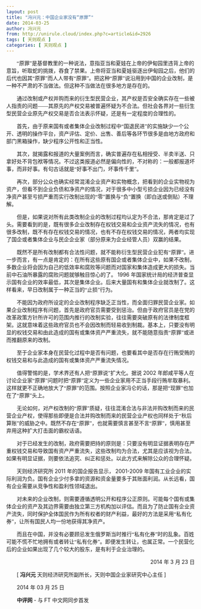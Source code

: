 ```yaml
---
layout: post
title: "冯兴元：中国企业家没有“原罪”"
date: 2014-03-25
author: 冯兴元
from: http://unirule.cloud/index.php?c=article&id=2926
tags: [ 天则观点 ]
categories: [ 天则观点 ]
---
```


<div class="article">
 <div class="body-text">
  <p class="MsoNormal" style="text-indent:21pt;">
   <span style="font-size:10.5pt;">
    <span>
    </span>
   </span>
   <span style="font-family:宋体;font-size:10.5pt;">
    “原罪”是基督教里的一种说法，意指亚当和夏娃在上帝的伊甸园里违背上帝的意旨，听取蛇的挑拨，吞食了禁果。上帝将亚当和夏娃驱逐出伊甸园之后，他们的后代也因其“原罪”而人人带有“原罪”。把这种“原罪”说沿用到中国的企业改制，是一种不严肃的不当做法。但这种不当做法在很多地方是存在的。
   </span>
   <span style="font-size:10.5pt;">
   </span>
  </p>
  <p class="MsoNormal" style="text-indent:21pt;">
   <span style="font-size:10.5pt;">
   </span>
  </p>
  <p class="MsoNormal" style="text-indent:21pt;">
   <span style="font-family:宋体;font-size:10.5pt;">
    通过改制或产权并购而来的衍生型民营企业，其产权是否安全确实存在一些被人指责的问题——其原先的产权交易被普遍怀疑为不合法。但社会各界对一些衍生型民营企业原先产权交易是否合法表示怀疑，还是有一定程度的合理性的。
   </span>
   <span style="font-size:10.5pt;">
   </span>
  </p>
  <p class="MsoNormal" style="text-indent:21pt;">
   <span style="font-size:10.5pt;">
   </span>
  </p>
  <p class="MsoNormal" style="text-indent:21pt;">
   <span style="font-family:宋体;font-size:10.5pt;">
    首先，由于原来国有或者集体企业改制过程中“国退民进”的实施缺少一个公开、透明的操作平台，资产评估、定价、出售、善后等各环节很多是由地方政府和部门黑箱操作，缺少程序公开性和正当性。
   </span>
   <span style="font-size:10.5pt;">
   </span>
  </p>
  <p class="MsoNormal" style="text-indent:21pt;">
   <span style="font-size:10.5pt;">
   </span>
  </p>
  <p class="MsoNormal" style="text-indent:21pt;">
   <span style="font-family:宋体;font-size:10.5pt;">
    其次，就揭露和报道的大量案例而言，确实普遍存在私相授受、半卖半送、只拿好处不背包袱等情况。不过这类报道必然是偏向性的，不对称的：一般都报道坏事，而非好事。有句古话就是“好事不出门，坏事传千里”。
   </span>
   <span style="font-size:10.5pt;">
   </span>
  </p>
  <p class="MsoNormal" style="text-indent:21pt;">
   <span style="font-size:10.5pt;">
   </span>
  </p>
  <p class="MsoNormal" style="text-indent:21pt;">
   <span style="font-family:宋体;font-size:10.5pt;">
    再次，部分公众也确实经常混淆企业资产和实物概念，把看到的企业实物视为资产，但看不到企业负债和净资产的情况，对于很多中小型亏损企业因为已经没有净资产甚至亏损严重而实行改制出现的“零”置换与“负”置换（即白送或倒贴）不理解。
   </span>
   <span style="font-size:10.5pt;">
   </span>
  </p>
  <p class="MsoNormal" style="text-indent:21pt;">
   <span style="font-size:10.5pt;">
   </span>
  </p>
  <p class="MsoNormal" style="text-indent:21pt;">
   <span style="font-family:宋体;font-size:10.5pt;">
    但是，如果说对所有此类改制企业的改制过程均认定为不合法，那肯定是过了头。需要看到的是，既有很多企业改制存在权钱交易和企业资产流失的情况，也有很多改制，既不有存在权钱交易的情况，也有不存在权钱交易的情况，两者均实现了国企或者集体企业与民企企业家（部分原来为企业经管人员）双赢的结果。
   </span>
   <span style="font-size:10.5pt;">
   </span>
  </p>
  <p class="MsoNormal" style="text-indent:21pt;">
   <span style="font-size:10.5pt;">
   </span>
  </p>
  <p class="MsoNormal" style="text-indent:21pt;">
   <span style="font-family:宋体;font-size:10.5pt;">
    既然不是所有改制都有合法性问题，就不能称衍生型民营企业犯有“原罪”。进一步而言，有一点是肯定的：在所有这些原有国企或者集体企业中，如果不改制，多数企业将会因为自己的低效率和腐败等问题而对国家和集体造成更大的损失。当前中石油所暴露的腐败问题就够触目惊心的了。
   </span>
   <span style="font-size:10.5pt;">
    1996
   </span>
   <span style="font-family:宋体;font-size:10.5pt;">
    年国家统计局的经济普查显示国有企业的效率最低，其次是集体企业。后来大量国有和集体企业就改制了。这样看来，早日改制属于一种正当的“止损”行为。
   </span>
   <span style="font-size:10.5pt;">
   </span>
  </p>
  <p class="MsoNormal" style="text-indent:21pt;">
   <span style="font-size:10.5pt;">
   </span>
  </p>
  <p class="MsoNormal" style="text-indent:21pt;">
   <span style="font-family:宋体;font-size:10.5pt;">
    不能因为政府所设定的企业改制程序缺乏正当性，而全面归罪民营企业家。如果企业改制程序有问题，首先是政府官员需要受到惩治。但由于政府官员是在党的改革政策方针所许可的范围内推行的改制实验，往往需要突破原有的法律制度框架。这就意味着这些政府官员也不会因改制而轻易收到制裁。基本上，只要没有明显的权钱交易和由此造成的国有或集体资产严重流失，就不能随意指责“原罪”或进而推翻原来的改制。
   </span>
   <span style="font-size:10.5pt;">
   </span>
  </p>
  <p class="MsoNormal" style="text-indent:21pt;">
   <span style="font-size:10.5pt;">
   </span>
  </p>
  <p class="MsoNormal" style="text-indent:21pt;">
   <span style="font-family:宋体;font-size:10.5pt;">
    至于企业家本身在民营化过程中是否有问题，也要看其中是否存在行贿受贿的权钱交易和与此造成的国有或集体资产严重流失情况。
   </span>
   <span style="font-size:10.5pt;">
   </span>
  </p>
  <p class="MsoNormal" style="text-indent:21pt;">
   <span style="font-size:10.5pt;">
   </span>
  </p>
  <p class="MsoNormal" style="text-indent:21pt;">
   <span style="font-family:宋体;font-size:10.5pt;">
    值得警惕的是，学术界还有人把“原罪说”扩大化。据说
   </span>
   <span style="font-size:10.5pt;">
    2002
   </span>
   <span style="font-family:宋体;font-size:10.5pt;">
    年郎咸平等人在讨论企业家“原罪”问题时把“原罪”定义为一些企业家用不正当手段行贿牟取暴利。这样就更不正确地放大了“原罪”的范围。按照企业家冯仑的话，那是把“现罪”也加在了“原罪”头上。
   </span>
   <span style="font-size:10.5pt;">
   </span>
  </p>
  <p class="MsoNormal" style="text-indent:21pt;">
   <span style="font-size:10.5pt;">
   </span>
  </p>
  <p class="MsoNormal" style="text-indent:21pt;">
   <span style="font-family:宋体;font-size:10.5pt;">
    无论如何，对产权改制的“原罪”质疑，往往混淆合法与非法并购改制而来的民营企业产权，使得那些即便是合法并购改制而来的民营企业产权也同样处于“秋后算账”的威胁之中。既然不存在“原罪”，也就需要慎言甚至不言“原罪”，慎用甚至弃用这种扩大打击面的霸权话语。
   </span>
   <span style="font-size:10.5pt;">
   </span>
  </p>
  <p class="MsoNormal" style="text-indent:21pt;">
   <span style="font-size:10.5pt;">
   </span>
  </p>
  <p class="MsoNormal" style="text-indent:21pt;">
   <span style="font-family:宋体;font-size:10.5pt;">
    对于已经发生的改制，政府需要把持的原则是：只要没有明显证据表明存在严重权钱交易和导致国有资产严重流失，这些改制均为合法，尤其是应该视为合法。如果有明显证据，则要依法追究、纠正和惩处。以此方式来解除公众的合理怀疑。
   </span>
   <span style="font-size:10.5pt;">
   </span>
  </p>
  <p class="MsoNormal" style="text-indent:21pt;">
   <span style="font-size:10.5pt;">
   </span>
  </p>
  <p class="MsoNormal" style="text-indent:21pt;">
   <span style="font-family:宋体;font-size:10.5pt;">
    天则经济研究所
   </span>
   <span style="font-size:10.5pt;">
    2011
   </span>
   <span style="font-family:宋体;font-size:10.5pt;">
    年的国企报告显示，
   </span>
   <span style="font-size:10.5pt;">
    2001-2009
   </span>
   <span style="font-family:宋体;font-size:10.5pt;">
    年国有工业企业的实际利润为负。国有企业少付多拿的资源和资金量要多于其账面利润。从长远看，国有企业需要从竞争性和盈利性领域退出。
   </span>
   <span style="font-size:10.5pt;">
   </span>
  </p>
  <p class="MsoNormal" style="text-indent:21pt;">
   <span style="font-size:10.5pt;">
   </span>
  </p>
  <p class="MsoNormal" style="text-indent:21pt;">
   <span style="font-family:宋体;font-size:10.5pt;">
    对未来的企业改制，则需要遵循透明公开和程序公正原则。可能每个国有或集体企业的资产及其边界需要由独立第三方机构加以评估。而且为了防止国有企业资产流失，同时保护全体国民作为所有权者的财产利益，最好的方法是采用“私有化券”，让所有国民人均一份地获得其净资产。
   </span>
   <span style="font-size:10.5pt;">
   </span>
  </p>
  <p class="MsoNormal" style="text-indent:21pt;">
   <span style="font-size:10.5pt;">
   </span>
  </p>
  <p class="MsoNormal" style="text-indent:21pt;">
   <span style="font-family:宋体;font-size:10.5pt;">
    而且在中国，并没有必要顾忌发生俄罗斯当时推行“私有化券”时的乱象。百姓可能不慌不忙地拥有或者转让“私有化券”。即便发生转让，也属正常。一个民营化后的企业如果出现了几个较大的股东，是有利于企业治理的。
   </span>
   <span style="font-size:10.5pt;">
   </span>
  </p>
  <p class="MsoNormal" style="text-indent:21pt;">
   <span style="font-size:10.5pt;">
   </span>
  </p>
  <p align="right" class="MsoNormal" style="text-align:right;text-indent:21pt;">
   <span style="font-size:10.5pt;">
    2014
   </span>
   <span style="font-family:宋体;font-size:10.5pt;">
    年
   </span>
   <span style="font-size:10.5pt;">
    3
   </span>
   <span style="font-family:宋体;font-size:10.5pt;">
    月
   </span>
   <span style="font-size:10.5pt;">
    23
   </span>
   <span style="font-family:宋体;font-size:10.5pt;">
    日
   </span>
   <span style="font-size:10.5pt;">
   </span>
  </p>
  <p class="MsoNormal" style="text-indent:21pt;">
   <span style="font-size:10.5pt;">
   </span>
  </p>
  <p class="MsoNormal" style="text-indent:21pt;">
   <span style="font-size:10.5pt;">
    [
   </span>
   <b>
    <span style="font-family:宋体;font-size:10.5pt;">
     冯兴元
    </span>
   </b>
   <span style="font-size:10.5pt;">
   </span>
   <span style="font-family:宋体;font-size:10.5pt;">
    天则经济研究所副所长，天则中国企业家研究中心主任
   </span>
   <span style="font-size:10.5pt;">
    ]
   </span>
  </p>
  <p class="MsoNormal" style="text-indent:21pt;">
   <span style="font-size:10.5pt;">
   </span>
  </p>
  <p class="MsoNormal" style="text-indent:21pt;">
   <span style="font-size:10.5pt;">
   </span>
  </p>
  <p class="MsoNormal" style="text-indent:21pt;">
   <span style="font-size:10.5pt;">
    2014
   </span>
   <span style="font-family:宋体;font-size:10.5pt;">
    年
   </span>
   <span style="font-size:10.5pt;">
    03
   </span>
   <span style="font-family:宋体;font-size:10.5pt;">
    月
   </span>
   <span style="font-size:10.5pt;">
    25
   </span>
   <span style="font-family:宋体;font-size:10.5pt;">
    日
   </span>
   <span style="font-size:10.5pt;">
   </span>
  </p>
  <p class="MsoNormal" style="text-indent:21.1pt;">
   <b>
    <span style="font-family:宋体;font-size:10.5pt;">
     中评网
    </span>
   </b>
   <span style="font-size:10.5pt;">
    -
   </span>
   <span style="font-family:宋体;font-size:10.5pt;">
    与
   </span>
   <span style="font-size:10.5pt;">
    FT
   </span>
   <span style="font-family:宋体;font-size:10.5pt;">
    中文网同步首发
   </span>
   <span style="font-size:10.5pt;">
   </span>
  </p>
  <p class="MsoNormal" style="text-indent:21pt;">
   <span style="font-size:10.5pt;">
   </span>
  </p>
  <p class="MsoNormal" style="text-indent:21pt;">
   <span style="font-size:10.5pt;">
   </span>
  </p>
 </div>
</div>

